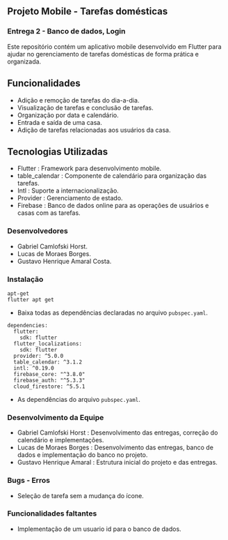 ## Projeto Mobile - Tarefas domésticas

### Entrega 2 - Banco de dados, Login

Este repositório contém um aplicativo mobile desenvolvido em Flutter para ajudar no gerenciamento de tarefas domésticas de forma prática e organizada.

## Funcionalidades

- Adição e remoção de tarefas do dia-a-dia.
- Visualização de tarefas e conclusão de tarefas.
- Organização por data e calendário.
- Entrada e saída de uma casa.
- Adição de tarefas relacionadas aos usuários da casa.

## Tecnologias Utilizadas

- Flutter : Framework para desenvolvimento mobile.
- table_calendar : Componente de calendário para organização das tarefas.
- Intl : Suporte a internacionalização.
- Provider : Gerenciamento de estado.
- Firebase : Banco de dados online para as operações de usuários e casas com as tarefas.

### Desenvolvedores

- Gabriel Camlofski Horst.
- Lucas de Moraes Borges.
- Gustavo Henrique Amaral Costa.

### Instalação

```hc1
apt-get
flutter apt get
```

- Baixa todas as dependências declaradas no arquivo `pubspec.yaml`.

```hc1
dependencies:
  flutter:
    sdk: flutter
  flutter_localizations:
    sdk: flutter
  provider: ^5.0.0
  table_calendar: ^3.1.2
  intl: ^0.19.0
  firebase_core: "^3.8.0"
  firebase_auth: "^5.3.3"
  cloud_firestore: ^5.5.1
```

- As dependências do arquivo `pubspec.yaml`.

### Desenvolvimento da Equipe

- Gabriel Camlofski Horst : Desenvolvimento das entregas, correção do calendário e implementações.
- Lucas de Moraes Borges : Desenvolvimento das entregas, banco de dados e implementação do banco no projeto.
- Gustavo Henrique Amaral : Estrutura inicial do projeto e das entregas.

### Bugs - Erros

- Seleção de tarefa sem a mudança do ícone.

### Funcionalidades faltantes

- Implementação de um usuario id para o banco de dados.
